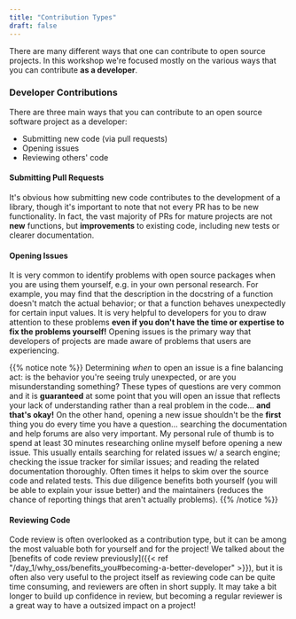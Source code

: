 ```yaml
---
title: "Contribution Types"
draft: false
---
```


There are many different ways that one can contribute to open source projects.
In this workshop we're focused mostly on the various ways that you can
contribute **as a developer**.

### Developer Contributions

There are three main ways that you can contribute to an open source software
project as a developer:

 - Submitting new code (via pull requests)
 - Opening issues
 - Reviewing others' code

#### Submitting Pull Requests

It's obvious how submitting new code contributes to the development of a
library, though it's important to note that not every PR has to be new
functionality.
In fact, the vast majority of PRs for mature projects are not **new** functions,
but **improvements** to existing code, including new tests or clearer documentation.

#### Opening Issues

It is very common to identify problems with open source packages when you
are using them yourself, e.g. in your own personal research.
For example, you may find that the description in the docstring of a function
doesn't match the actual behavior; or that a function behaves unexpectedly for
certain input values.
It is very helpful to developers for you to draw attention to these problems
**even if you don't have the time or expertise to fix the problems yourself!**
Opening issues is the primary way that developers of projects are made aware
of problems that users are experiencing.

{{% notice note %}}
Determining *when* to open an issue is a fine balancing act: is the behavior
you're seeing truly unexpected, or are you misunderstanding something?
These types of questions are very common and it is **guaranteed** at some
point that you will open an issue that reflects your lack of understanding
rather than a real problem in the code... **and that's okay!**
On the other hand, opening a new issue shouldn't be the **first** thing you do
every time you have a question... searching the documentation and help forums
are also very important.
My personal rule of thumb is to spend at least 30 minutes researching online
myself before opening a new issue. This usually entails searching for related
issues w/ a search engine; checking the issue tracker for similar issues; and
reading the related documentation thoroughly.
Often times it helps to skim over the source code and related tests.
This due diligence benefits both yourself (you will be able to explain your
issue better) and the maintainers (reduces the chance of reporting things that
aren't actually problems).
{{% /notice %}}

#### Reviewing Code

Code review is often overlooked as a contribution type, but it can be among
the most valuable both for yourself and for the project!
We talked about the
[benefits of code review previously]({{< ref "/day_1/why_oss/benefits_you#becoming-a-better-developer" >}}), but it is often also very useful to the project itself as
reviewing code can be quite time consuming, and reviewers are often in
short supply.
It may take a bit longer to build up confidence in review, but becoming a
regular reviewer is a great way to have a outsized impact on a project!
